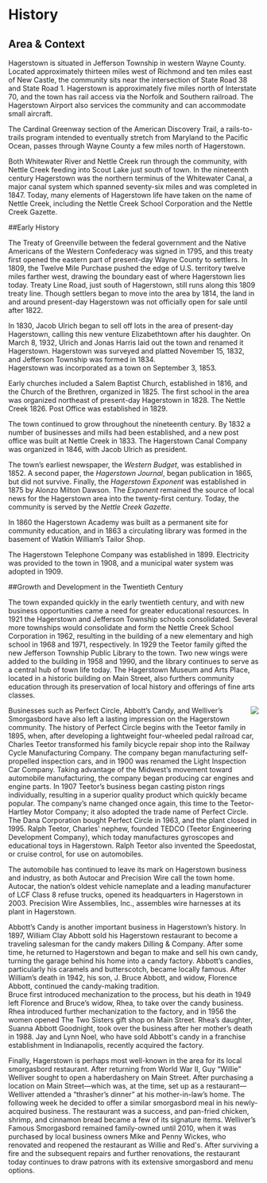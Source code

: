 # History

## Area & Context

Hagerstown is situated in Jefferson Township in western Wayne County.  Located approximately thirteen miles west 
of Richmond and ten miles east of New Castle, the community sits near the intersection of State Road 38 and State 
Road 1.  Hagerstown is approximately five miles north of Interstate 70, and the town has rail access via the Norfolk 
and Southern railroad.  The Hagerstown Airport also services the community and can accommodate small aircraft.  

The Cardinal Greenway section of the American Discovery Trail, a rails-to-trails program intended to eventually 
stretch from Maryland to the Pacific Ocean, passes through Wayne County a few miles north of Hagerstown.

Both Whitewater River and Nettle Creek run through the community, with Nettle Creek feeding into Scout Lake just 
south of town. In the nineteenth century Hagerstown was the northern terminus of the Whitewater Canal, a major canal 
system which spanned seventy-six miles and was completed in 1847.  Today, many elements of Hagerstown life have taken 
on the name of Nettle Creek, including the Nettle Creek School Corporation and the Nettle Creek Gazette. 


##Early History

The Treaty of Greenville between the federal government and the Native Americans of the Western Confederacy was signed 
in 1795, and this treaty first opened the eastern part of present-day Wayne County to settlers.  In 1809, the Twelve 
Mile Purchase pushed the edge of U.S. territory twelve miles farther west, drawing the boundary east of where 
Hagerstown lies today.  Treaty Line Road, just south of Hagerstown, still runs along this 1809 treaty line.  Though 
settlers began to move into the area by 1814, the land in and around present-day Hagerstown was not officially open 
for sale until after 1822.

In 1830, Jacob Ulrich began to sell off lots in the area of present-day Hagerstown, calling this new venture 
Elizabethtown after his daughter.  On March 8, 1932, Ulrich and Jonas Harris laid out the town and renamed it 
Hagerstown.  Hagerstown was surveyed and platted November 15, 1832, and Jefferson Township was formed in 1834.  
Hagerstown was incorporated as a town on September 3, 1853. 

Early churches included a Salem Baptist Church, established in 1816, and the Church of the Brethren, organized in 
1825.  The first school in the area was organized northeast of present-day Hagerstown in 1828.  The Nettle Creek 
1826.  Post Office was established in 1829. 

The town continued to grow throughout the nineteenth century.  By 1832 a number of businesses and mills had been 
established, and a new post office was built at Nettle Creek in 1833.  The Hagerstown Canal Company was organized 
in 1846, with Jacob Ulrich as president. 

The town’s earliest newspaper, the *Western Budget*, was established in 1852. A second paper, the 
*Hagerstown Journal*, began publication in 1865, but did not survive. Finally, the *Hagerstown Exponent* was 
established in 1875 by Alonzo Milton Dawson. The *Exponent* remained the source of local news for the Hagerstown 
area into the twenty-first century.  Today, the community is served by the *Nettle Creek Gazette*. 

In 1860 the Hagerstown Academy was built as a permanent site for community education, and in 1863 a circulating 
library was formed in the basement of Watkin William’s Tailor Shop.  

The Hagerstown Telephone Company was established in 1899. Electricity was provided to the town in 1908, and a 
municipal water system was adopted in 1909.


##Growth and Development in the Twentieth Century

The town expanded quickly in the early twentieth century, and with new business opportunities came a need for 
greater educational resources.  In 1921 the Hagerstown and Jefferson Township schools consolidated. Several more 
townships would consolidate and form the Nettle 
Creek School Corporation in 1962, resulting in the building of a new elementary and high school in 1968 and 1971, 
respectively.  In 1929 the Teetor family gifted the new Jefferson Township Public Library to the town. Two new 
wings were added to the building in 1958 and 1990, and the library continues to serve as a central hub of town life 
today.  The Hagerstown Museum and Arts Place, located in a historic building on Main Street, also furthers community 
education through its preservation of local history and offerings of fine arts classes.



<a href="http://farm6.staticflickr.com/5475/10934753054_3918644ccd_o.jpg" class="thumb" style="float: right" rel="fancy"><img src="http://farm6.staticflickr.com/5475/10934753054_645f151ef1_m.jpg" /></a>

Businesses such as Perfect Circle, Abbott’s Candy, and Welliver’s Smorgasbord have also left a lasting impression 
on the Hagerstown community.  The history of Perfect Circle begins with the Teetor family in 1895, when, after 
developing a lightweight four-wheeled pedal railroad car, Charles Teetor transformed his family bicycle repair shop 
into the Railway Cycle Manufacturing Company.  The company began manufacturing self-propelled inspection cars, and 
in 1900 was renamed the Light Inspection Car Company. Taking advantage of the Midwest’s movement toward automobile 
manufacturing, the company began producing car engines and engine parts.  In 1907 Teetor’s business began casting 
piston rings individually, resulting in a superior quality product which quickly became popular.  The company’s name 
changed once again, this time to the Teetor-Hartley Motor Company; it also adopted the trade name of Perfect Circle. 
The Dana Corporation bought Perfect Circle in 1963, and the plant closed in 1995. Ralph Teetor, Charles’ nephew, 
founded TEDCO (Teetor Engineering Development Company), which today manufactures gyroscopes and educational toys in 
Hagerstown. Ralph Teetor also invented the Speedostat, or cruise control, for use on automobiles.  

The automobile has continued to leave its mark on Hagerstown business and industry, as both Autocar and Precision 
Wire call the town home.  Autocar, the nation’s oldest vehicle nameplate and a leading manufacturer of LCF Class 8 
refuse trucks, opened its headquarters in Hagerstown in 2003.  Precision Wire Assemblies, Inc., assembles wire 
harnesses at its plant in Hagerstown.

Abbott’s Candy is another important business in Hagerstown’s history. In 1897, William Clay Abbott sold his 
Hagerstown restaurant to become a traveling salesman for the candy makers Dilling & Company.  After some time, 
he returned to Hagerstown and began to make and sell his own candy, turning the garage behind his home into a 
candy factory.  Abbott’s candies, particularly his caramels and butterscotch, became locally famous.  After 
William’s death in 1942, his son, J. Bruce Abbott, and widow, Florence Abbott, continued the candy-making tradition.  
Bruce first introduced mechanization to the process, but his death in 1949 left Florence and Bruce’s widow, Rhea, 
to take over the candy business.  Rhea introduced further mechanization to the factory, and in 1956 the women opened 
The Two Sisters gift shop on Main Street.  Rhea’s daughter, Suanna Abbott Goodnight, took over the business after 
her mother’s death in 1988.  Jay and Lynn Noel, who have sold Abbott's candy in a franchise establishment in Indianapolis, 
recently acquired the factory. 

Finally, Hagerstown is perhaps most well-known in the area for its local smorgasbord restaurant.  After returning 
from World War II, Guy “Willie” Welliver sought to open a haberdashery on Main Street.  After purchasing a location 
on Main Street—which was, at the time, set up as a restaurant—Welliver attended a “thrasher’s dinner” at his 
mother-in-law’s home.  The following week he decided to offer a similar smorgasbord meal in his newly-acquired 
business.  The restaurant was a success, and pan-fried chicken, shrimp, and cinnamon bread became a few of its 
signature items. Welliver’s Famous Smorgasbord remained family-owned until 2010, when it was purchased by local 
business owners Mike and Penny Wickes, who renovated and reopened the restaurant as Willie and Red's.  After surviving 
a fire and the subsequent repairs and further renovations, the restaurant today continues to draw patrons 
with its extensive smorgasbord and menu options.


